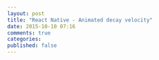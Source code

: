 ```yaml
---
layout: post
title: "React Native - Animated decay velocity"
date: 2015-10-10 07:16
comments: true
categories: 
published: false
---
```



